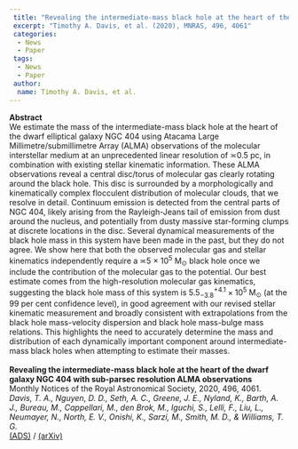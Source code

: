 ```yaml
---
 title: "Revealing the intermediate-mass black hole at the heart of the dwarf galaxy NGC 404 with sub-parsec resolution ALMA observations"
 excerpt: "Timothy A. Davis, et al. (2020), MNRAS, 496, 4061"
 categories:
  - News
  - Paper
 tags:
  - News
  - Paper
 author:
  name: Timothy A. Davis, et al.
---
```


<b>Abstract</b><br>
We estimate the mass of the intermediate-mass black hole at the heart of the dwarf elliptical galaxy NGC 404 using Atacama Large Millimetre/submillimetre Array (ALMA) observations of the molecular interstellar medium at an unprecedented linear resolution of ≍0.5 pc, in combination with existing stellar kinematic information. These ALMA observations reveal a central disc/torus of molecular gas clearly rotating around the black hole. This disc is surrounded by a morphologically and kinematically complex flocculent distribution of molecular clouds, that we resolve in detail. Continuum emission is detected from the central parts of NGC 404, likely arising from the Rayleigh-Jeans tail of emission from dust around the nucleus, and potentially from dusty massive star-forming clumps at discrete locations in the disc. Several dynamical measurements of the black hole mass in this system have been made in the past, but they do not agree. We show here that both the observed molecular gas and stellar kinematics independently require a ≍5 × 10<SUP>5</SUP> M<SUB>⊙</SUB> black hole once we include the contribution of the molecular gas to the potential. Our best estimate comes from the high-resolution molecular gas kinematics, suggesting the black hole mass of this system is 5.5$^{+4.1}_{-3.8}\times 10^5$ M<SUB>⊙</SUB> (at the 99 per cent confidence level), in good agreement with our revised stellar kinematic measurement and broadly consistent with extrapolations from the black hole mass-velocity dispersion and black hole mass-bulge mass relations. This highlights the need to accurately determine the mass and distribution of each dynamically important component around intermediate-mass black holes when attempting to estimate their masses.<br>
<br>
<b>Revealing the intermediate-mass black hole at the heart of the dwarf galaxy NGC 404 with sub-parsec resolution ALMA observations</b><br>
Monthly Notices of the Royal Astronomical Society, 2020, 496, 4061.<br>
<i>Davis, T. A., Nguyen, D. D., Seth, A. C., Greene, J. E., Nyland, K., Barth, A. J., Bureau, M., Cappellari, M., den Brok, M., Iguchi, S., Lelli, F., Liu, L., Neumayer, N., North, E. V., Onishi, K., Sarzi, M., Smith, M. D., & Williams, T. G.</i><br>
<a href="https://ui.adsabs.harvard.edu/abs/2020MNRAS.496.4061D">(ADS)</a> / <a href="https://arxiv.org/abs/2007.05536">(arXiv)</a>



